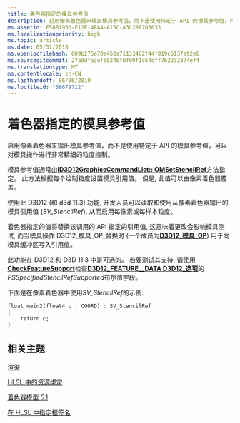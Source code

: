```yaml
---
title: 着色器指定的模具参考值
description: 启用像素着色器来输出模具参考值，而不是使用特定于 API 的模具参考值，可以对模具操作进行非常精细的粒度控制。
ms.assetid: F58B1930-F12E-4FA4-A15C-A3C2B8705033
ms.localizationpriority: high
ms.topic: article
ms.date: 05/31/2018
ms.openlocfilehash: 609b275a70e452a71133462f44f019c6137a92e6
ms.sourcegitcommit: 27a9dfa3ef68240fbf09f1c64dff7b2232874ef4
ms.translationtype: MT
ms.contentlocale: zh-CN
ms.lasthandoff: 06/06/2019
ms.locfileid: "68679712"
---
```

# <a name="shader-specified-stencil-reference-value"></a>着色器指定的模具参考值

启用像素着色器来输出模具参考值，而不是使用特定于 API 的模具参考值，可以对模具操作进行非常精细的粒度控制。

模具参考值通常由[**ID3D12GraphicsCommandList:: OMSetStencilRef**](/windows/desktop/api/d3d12/nf-d3d12-id3d12graphicscommandlist-omsetstencilref)方法指定。 此方法根据每个绘制粒度设置模具引用值。 但是, 此值可以由像素着色器覆盖。

使用此 D3D12 (和 d3d 11.3) 功能, 开发人员可以读取和使用从像素着色器输出的模具引用值 (*SV\_StencilRef*), 从而启用每像素或每样本粒度。

着色器指定的值将替换该调用的 API 指定的引用值, 这意味着更改会影响模具测试, 而当模具操作 D3D12\_模具\_OP\_替换时 (一个成员为[**D3D12\_模具\_OP**](/windows/desktop/api/d3d12/ne-d3d12-d3d12_stencil_op)) 用于向模具缓冲区写入引用值。

此功能在 D3D12 和 D3D 11.3 中是可选的。 若要测试其支持, 请使用[**CheckFeatureSupport**](/windows/desktop/api/d3d12/nf-d3d12-id3d12device-checkfeaturesupport)检查[**D3D12\_FEATURE\_\_DATA D3D12\_选项**](/windows/desktop/api/d3d12/ns-d3d12-d3d12_feature_data_d3d12_options)的*PSSpecifiedStencilRefSupported*布尔值字段。

下面是在像素着色器中使用*SV\_StencilRef*的示例:

``` syntax
float main2(float4 c : COORD) : SV_StencilRef
{
    return c;
}
```

## <a name="related-topics"></a>相关主题

<dl> <dt>

[渲染](rendering.md)
</dt> <dt>

[HLSL 中的资源绑定](resource-binding-in-hlsl.md)
</dt> <dt>

[着色器模型 5.1](https://docs.microsoft.com/windows/desktop/direct3dhlsl/shader-model-5-1)
</dt> <dt>

[在 HLSL 中指定根签名](specifying-root-signatures-in-hlsl.md)
</dt> </dl>

 

 




